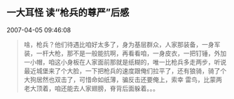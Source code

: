 ## 一大耳怪 读“枪兵的尊严”后感

2007-04-05 09:46:08

> 啥，枪兵？他们待遇比咱好太多了，身为基层群众，人家那装备，一身军装，一杆大枪，那不是一般能抗啊，再看看咱，一身皮衣，一把钉锤，外加一小帽，咱这小身板在人家面前那就是纸糊的，唯一比枪兵多走两步，听说最近城堡来了个大脸，一下把枪兵的速度跟俺们拉平了，还有狼骑，骑了个大狗居然也双击了，可惜命如纸薄，骗反击还要俺上，索幸 雷鸟，比蒙两老大顶着，咱还能去人家翅膀，脊背后面躲着。。。